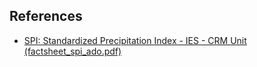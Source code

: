 ## References

* [SPI:  Standardized Precipitation Index - IES - CRM Unit (factsheet_spi_ado.pdf)](https://edo.jrc.ec.europa.eu/documents/factsheets/factsheet_spi_ado.pdf)